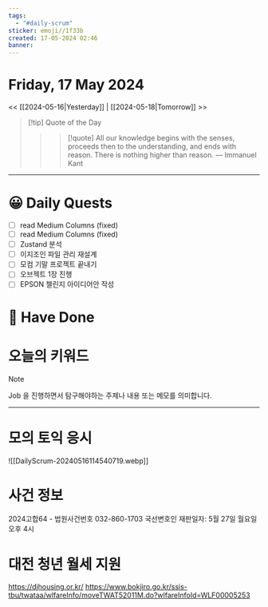 ```yaml
---
tags:
  - "#daily-scrum"
sticker: emoji//1f33b
created: 17-05-2024 02:46
banner:
---
```

# Friday, 17 May 2024
<< [[2024-05-16|Yesterday]] | [[2024-05-18|Tomorrow]] >>

> [!tip] Quote of the Day  
> > > [!quote] All our knowledge begins with the senses, proceeds then to the understanding, and ends with reason. There is nothing higher than reason.
> — Immanuel Kant

---

#  😀 Daily Quests
- [ ] read Medium Columns (fixed)
- [ ] read Medium Columns (fixed)
- [ ] Zustand 분석
- [ ] 이지조인 파일 관리 재설계
- [ ] 모컴 기말 프로젝트 끝내기
- [ ] 오브젝트 1장 진행
- [ ] EPSON 챌린지 아이디어안 작성

# 🙂 Have Done



# 오늘의 키워드

> [!NOTE]
> Job 을 진행하면서 탐구해야하는 주제나 내용 또는 메모를 의미합니다.


---

# 모의 토익 응시
![[DailyScrum-20240516114540719.webp]]

# 사건 정보
2024고합64 - 법원사건번호
032-860-1703
국선변호인
재판일자: 5월 27일 월요일 오후 4시

# 대전 청년 월세 지원
https://djhousing.or.kr/
https://www.bokjiro.go.kr/ssis-tbu/twataa/wlfareInfo/moveTWAT52011M.do?wlfareInfoId=WLF00005253